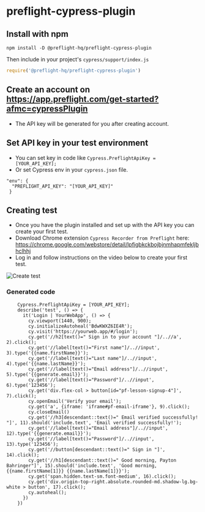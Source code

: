 # preflight-cypress-plugin

## Install with npm

```
npm install -D @preflight-hq/preflight-cypress-plugin
```
Then include in your project's `cypress/support/index.js`

```js
require('@preflight-hq/preflight-cypress-plugin')
```

## Create an account on https://app.preflight.com/get-started?afmc=cypressPlugin
 - The API key will be generated for you after creating account.
 
## Set API key in your test environment
- You can set key in code like  `Cypress.PreflightApiKey = [YOUR_API_KEY];`
- Or set Cypress env in your `cypress.json` file. 

```
"env": {
  "PREFLIGHT_API_KEY": "[YOUR_API_KEY]"
 }
```

## Creating test
- Once you have the plugin installed and set up with the API key you can create your first test.
- Download Chrome extension `Cypress Recorder from Preflight` here: https://chrome.google.com/webstore/detail/lpfigbkckbojbjnmhapmfekljbhclhhj
- Log in and follow instructions on the video below to create your first test. 

<img src="https://preflightuploads.blob.core.windows.net/uploads/PreflightCypressCodeGenerator.gif" alt="Create test">

### Generated code 
```
    Cypress.PreflightApiKey = [YOUR_API_KEY];
    describe('test', () => {
      it('Login | YourWebApp', () => {
        cy.viewport(1440, 900);
        cy.initializeAutoheal('BdwKWXZ6IE4R');
        cy.visit('https://yourweb.app/#/login');
        cy.get('//h2[text()=" Sign in to your account "]/..//a', 2).click();
        cy.get('//label[text()="First name"]/..//input', 3).type('{{name.firstName}}');
        cy.get('//label[text()="Last name"]/..//input', 4).type('{{name.lastName}}');
        cy.get('//label[text()="Email address"]/..//input', 5).type('{{generate.email}}');
        cy.get('//label[text()="Password"]/..//input', 6).type('123456');
        cy.get('div.flex-col > button[id="pf-lesson-signup-4"]', 7).click();
        cy.openEmail('Verify your email');
        cy.get('a', {iframe: 'iframe#pf-email-iframe'}, 9).click();
        cy.closeEmail()
        cy.get('//h3[descendant::text()=" Email verified successfully! "]', 11).should('include.text', 'Email verified successfully!');
        cy.get('//label[text()="Email address"]/..//input', 12).type('{{generate.email}}');
        cy.get('//label[text()="Password"]/..//input', 13).type('123456');
        cy.get('//button[descendant::text()=" Sign in "]', 14).click();
        cy.get('//h1[descendant::text()=" Good morning, Payton Bahringer"]', 15).should('include.text', 'Good morning, {{name.firstName[1]}} {{name.lastName[1]}}');
        cy.get('span.hidden.text-sm.font-medium', 16).click();
        cy.get('div.origin-top-right.absolute.rounded-md.shadow-lg.bg-white > button', 17).click();
        cy.autoheal();
      })
    })    
```
